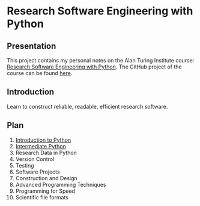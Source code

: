# Research Software Engineering with Python

## Presentation

This project contains my personal notes on the Alan Turing Institute course: [Research Software Engineering with Python](https://alan-turing-institute.github.io/rse-course/html/index.html). The GitHub project of the course can be found [here](https://github.com/alan-turing-institute/rse-course).

## Introduction
Learn to construct reliable, readable, efficient research software.

## Plan
1. [Introduction to Python](https://github.com/aymericvie/RSE_Turing/blob/main/units/unit1.ipynb)
2. [Intermediate Python](https://github.com/aymericvie/RSE_Turing/blob/main/units/unit2.ipynb)
3. Research Data in Python
4. Version Control
5. Testing
6. Software Projects
7. Construction and Design
8. Advanced Programming Techniques
9. Programming for Speed
10. Scientific file formats
